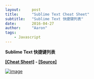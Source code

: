 ```yaml
---
layout:     post
title:      "Sublime Text Cheat Sheet"
subtitle:   "Sublime Text 快捷键列表"
date:       2016-04-27
author:     "Aaron"
tags:
    - Javascript
---
```


**Sublime Text 快捷键列表**

**[[Cheat Sheet]](http://aar0u.github.io/sublimetext-cheatsheet/) - [[Source]](https://github.com/aar0u/sublimetext-cheatsheet)**

<a href="https://raw.githubusercontent.com/aar0u/sublimetext-cheatsheet/master/img/sublime_shortcut_win.png" target="_blank">![image](https://raw.githubusercontent.com/aar0u/sublimetext-cheatsheet/master/img/sublime_shortcut_win.png)</a>